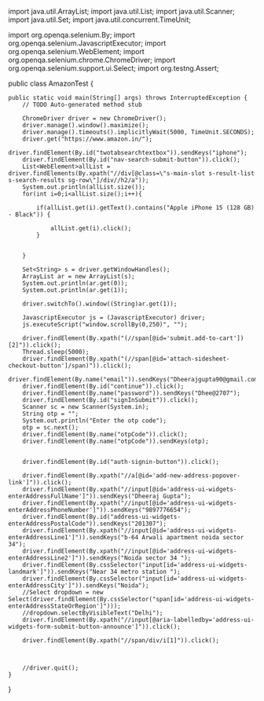 import java.util.ArrayList;
import java.util.List;
import java.util.Scanner;
import java.util.Set;
import java.util.concurrent.TimeUnit;

import org.openqa.selenium.By;
import org.openqa.selenium.JavascriptExecutor;
import org.openqa.selenium.WebElement;
import org.openqa.selenium.chrome.ChromeDriver;
import org.openqa.selenium.support.ui.Select;
import org.testng.Assert;

public class AmazonTest {

	public static void main(String[] args) throws InterruptedException {
		// TODO Auto-generated method stub

		ChromeDriver driver = new ChromeDriver();
		driver.manage().window().maximize();
		driver.manage().timeouts().implicitlyWait(5000, TimeUnit.SECONDS);
		driver.get("https://www.amazon.in/");
		driver.findElement(By.id("twotabsearchtextbox")).sendKeys("iphone");
		driver.findElement(By.id("nav-search-submit-button")).click();
		List<WebElement>allList = driver.findElements(By.xpath("//div[@class=\"s-main-slot s-result-list s-search-results sg-row\"]/div//h2/a"));
		System.out.println(allList.size());
		for(int i=0;i<allList.size();i++){
			
			if(allList.get(i).getText().contains("Apple iPhone 15 (128 GB) - Black")) {
				
				allList.get(i).click();
			}
			
			
		}
		
		Set<String> s = driver.getWindowHandles();
		ArrayList ar = new ArrayList(s);
		System.out.println(ar.get(0));
		System.out.println(ar.get(1));
		
		driver.switchTo().window((String)ar.get(1));

		JavascriptExecutor js = (JavascriptExecutor) driver;
		js.executeScript("window.scrollBy(0,250)", "");
		
		driver.findElement(By.xpath("(//span[@id='submit.add-to-cart'])[2]")).click();
		Thread.sleep(5000);
		driver.findElement(By.xpath("(//span[@id='attach-sidesheet-checkout-button']/span)")).click();
		driver.findElement(By.name("email")).sendKeys("Dheerajgupta90@gmail.com");
		driver.findElement(By.id("continue")).click();
		driver.findElement(By.name("password")).sendKeys("Dhee@2707");
		driver.findElement(By.id("signInSubmit")).click();
		Scanner sc = new Scanner(System.in);
		String otp = "";
		System.out.println("Enter the otp code");
		otp = sc.next();
		driver.findElement(By.name("otpCode")).click();
		driver.findElement(By.name("otpCode")).sendKeys(otp);
	
	
		driver.findElement(By.id("auth-signin-button")).click();
		
		driver.findElement(By.xpath("//a[@id='add-new-address-popover-link']")).click();
		driver.findElement(By.xpath("//input[@id='address-ui-widgets-enterAddressFullName']")).sendKeys("Dheeraj Gupta");
		driver.findElement(By.xpath("//input[@id='address-ui-widgets-enterAddressPhoneNumber']")).sendKeys("9897776654");
		driver.findElement(By.id("address-ui-widgets-enterAddressPostalCode")).sendKeys("201307");
		driver.findElement(By.xpath("//input[@id='address-ui-widgets-enterAddressLine1']")).sendKeys("b-64 Arwali apartment noida sector 34");
		driver.findElement(By.xpath("//input[@id='address-ui-widgets-enterAddressLine2']")).sendKeys("Noida sector 34 ");
		driver.findElement(By.cssSelector("input[id='address-ui-widgets-landmark']")).sendKeys("Near 34 metro station ");
		driver.findElement(By.cssSelector("input[id='address-ui-widgets-enterAddressCity']")).sendKeys("Noida");
		//Select dropdown = new Select(driver.findElement(By.cssSelector("span[id='address-ui-widgets-enterAddressStateOrRegion']")));
		//dropdown.selectByVisibleText("Delhi");
		driver.findElement(By.xpath("//input[@aria-labelledby='address-ui-widgets-form-submit-button-announce']")).click();
		
		driver.findElement(By.xpath("//span/div/i[1]")).click();
		
		
		
		//driver.quit();
	}

}
